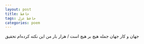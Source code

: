 ```yaml
---
layout: post
title: حافظ
tags: حافظ غزل
categories: poem
---
```


جهان و کار جهان جمله هیچ بر هیچ است / هزار بار من این نکته کرده‌ام تحقیق